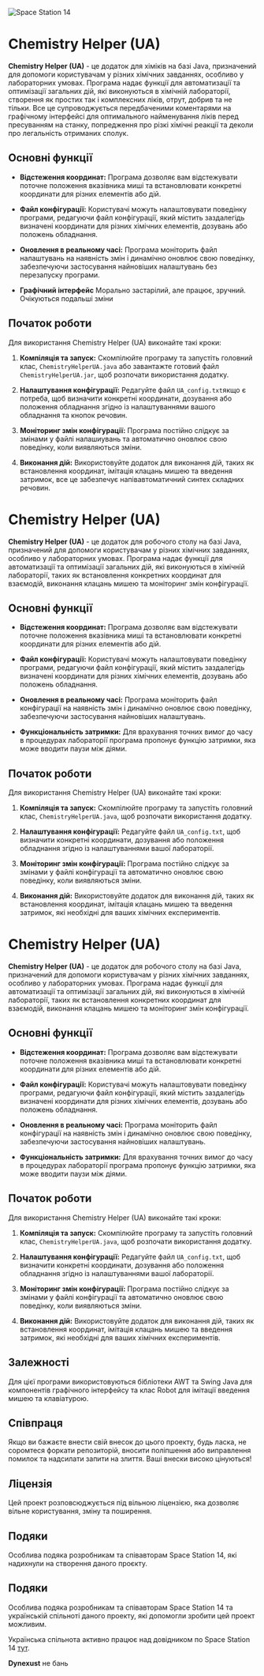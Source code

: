 ![Space Station 14](https://cdn.cloudflare.steamstatic.com/steam/apps/1255460/capsule_616x353.jpg?t=1684170495)

# Chemistry Helper (UA)

**Chemistry Helper (UA)** - це додаток для хіміків на базі Java, призначений для допомоги користувачам у різних хімічних завданнях, особливо у лабораторних умовах. Програма надає функції для автоматизації та оптимізації загальних дій, які виконуються в хімічній лабораторії, створення як простих так і комплексних ліків, отрут, добрив та не тільки. Все це супроводжується передбаченими коментарями на графічному інтерфейсі для оптимального найменування ліків перед пресуванням на станку, попредження про різкі хімічні реакції та деколи про легальність отриманих сполук.

## Основні функції

- **Відстеження координат:** Програма дозволяє вам відстежувати поточне положення вказівника миші та встановлювати конкретні координати для різних елементів або дій.

- **Файл конфігурації:** Користувачі можуть налаштовувати поведінку програми, редагуючи файл конфігурації, який містить заздалегідь визначені координати для різних хімічних елементів, дозувань або положень обладнання.

- **Оновлення в реальному часі:** Програма моніторить файл налаштувань на наявність змін і динамічно оновлює свою поведінку, забезпечуючи застосування найновіших налаштувань без перезапуску програми.

- **Графічний інтерфейс** Морально застарілий, але працює, зручний. Очікуються подальші зміни

## Початок роботи

Для використання Chemistry Helper (UA) виконайте такі кроки:

1. **Компіляція та запуск:** Скомпілюйте програму та запустіть головний клас, `ChemistryHelperUA.java` або завантажте готовий файл `ChemistryHelperUA.jar`, щоб розпочати використання додатку.

2. **Налаштування конфігурації:** Редагуйте файл `UA_config.txt`якщо є потреба, щоб визначити конкретні координати, дозування або положення обладнання згідно із налаштуваннями вашого обладнання та кнопок речовин.

3. **Моніторинг змін конфігурації:** Програма постійно слідкує за змінами у файлі налашиувань та автоматично оновлює свою поведінку, коли виявляються зміни.

4. **Виконання дій:** Використовуйте додаток для виконання дій, таких як встановлення координат, імітація клацань мишею та введення затримок, все це забезпечує напівавтоматичний синтех складних речовин.


# Chemistry Helper (UA)

**Chemistry Helper (UA)** - це додаток для робочого столу на базі Java, призначений для допомоги користувачам у різних хімічних завданнях, особливо у лабораторних умовах. Програма надає функції для автоматизації та оптимізації загальних дій, які виконуються в хімічній лабораторії, таких як встановлення конкретних координат для взаємодій, виконання клацань мишею та моніторинг змін конфігурації.

## Основні функції

- **Відстеження координат:** Програма дозволяє вам відстежувати поточне положення вказівника миші та встановлювати конкретні координати для різних елементів або дій.

- **Файл конфігурації:** Користувачі можуть налаштовувати поведінку програми, редагуючи файл конфігурації, який містить заздалегідь визначені координати для різних хімічних елементів, дозувань або положень обладнання.

- **Оновлення в реальному часі:** Програма моніторить файл конфігурації на наявність змін і динамічно оновлює свою поведінку, забезпечуючи застосування найновіших налаштувань.

- **Функціональність затримки:** Для врахування точних вимог до часу в процедурах лабораторії програма пропонує функцію затримки, яка може вводити паузи між діями.

## Початок роботи

Для використання Chemistry Helper (UA) виконайте такі кроки:

1. **Компіляція та запуск:** Скомпілюйте програму та запустіть головний клас, `ChemistryHelperUA.java`, щоб розпочати використання додатку.

2. **Налаштування конфігурації:** Редагуйте файл `UA_config.txt`, щоб визначити конкретні координати, дозування або положення обладнання згідно із налаштуваннями вашої лабораторії.

3. **Моніторинг змін конфігурації:** Програма постійно слідкує за змінами у файлі конфігурації та автоматично оновлює свою поведінку, коли виявляються зміни.

4. **Виконання дій:** Використовуйте додаток для виконання дій, таких як встановлення координат, імітація клацань мишею та введення затримок, які необхідні для ваших хімічних експериментів.


# Chemistry Helper (UA)

**Chemistry Helper (UA)** - це додаток для робочого столу на базі Java, призначений для допомоги користувачам у різних хімічних завданнях, особливо у лабораторних умовах. Програма надає функції для автоматизації та оптимізації загальних дій, які виконуються в хімічній лабораторії, таких як встановлення конкретних координат для взаємодій, виконання клацань мишею та моніторинг змін конфігурації.

## Основні функції

- **Відстеження координат:** Програма дозволяє вам відстежувати поточне положення вказівника миші та встановлювати конкретні координати для різних елементів або дій.

- **Файл конфігурації:** Користувачі можуть налаштовувати поведінку програми, редагуючи файл конфігурації, який містить заздалегідь визначені координати для різних хімічних елементів, дозувань або положень обладнання.

- **Оновлення в реальному часі:** Програма моніторить файл конфігурації на наявність змін і динамічно оновлює свою поведінку, забезпечуючи застосування найновіших налаштувань.

- **Функціональність затримки:** Для врахування точних вимог до часу в процедурах лабораторії програма пропонує функцію затримки, яка може вводити паузи між діями.

## Початок роботи

Для використання Chemistry Helper (UA) виконайте такі кроки:

1. **Компіляція та запуск:** Скомпілюйте програму та запустіть головний клас, `ChemistryHelperUA.java`, щоб розпочати використання додатку.

2. **Налаштування конфігурації:** Редагуйте файл `UA_config.txt`, щоб визначити конкретні координати, дозування або положення обладнання згідно із налаштуваннями вашої лабораторії.

3. **Моніторинг змін конфігурації:** Програма постійно слідкує за змінами у файлі конфігурації та автоматично оновлює свою поведінку, коли виявляються зміни.

4. **Виконання дій:** Використовуйте додаток для виконання дій, таких як встановлення координат, імітація клацань мишею та введення затримок, які необхідні для ваших хімічних експериментів.

## Залежності

Для цієї програми використовуються бібліотеки AWT та Swing Java для компонентів графічного інтерфейсу та клас Robot для імітації введення мишею та клавіатурою.

## Співпраця

Якщо ви бажаєте внести свій внесок до цього проекту, будь ласка, не соромтеся форкати репозиторій, вносити поліпшення або виправлення помилок та надсилати запити на злиття. Ваші внески високо цінуються!

## Ліцензія

Цей проект розповсюджується під вільною ліцензією, яка дозволяє вільне користування, зміну та поширення. 

## Подяки

Особлива подяка розробникам та співавторам Space Station 14, які надихнули на створення даного проєкту.


## Подяки

Особлива подяка розробникам та співавторам Space Station 14 та українській спільноті даного проекту, які допомогли зробити цей проект можливим.

Українська спільнота активно працює над довідником по Space Station 14 [тут](https://ss14.miraheze.org/wiki/%D0%A5%D1%96%D0%BC%D1%96%D1%8F).

**Dynexust** не бань
